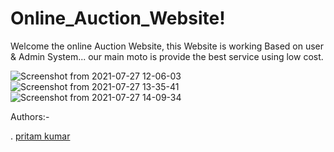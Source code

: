 # Online_Auction_Website!
Welcome the online Auction Website, this Website is working Based on user & Admin System...
our main moto is provide the best service using 
low cost.

![Screenshot from 2021-07-27 12-06-03](https://user-images.githubusercontent.com/75982077/129370678-e72dbf63-5fb9-4ab2-a749-c330c60860d5.png)
![Screenshot from 2021-07-27 13-35-41](https://user-images.githubusercontent.com/75982077/129370977-b9da7a36-0478-428e-b495-de1fce6c0048.png)
![Screenshot from 2021-07-27 14-09-34](https://user-images.githubusercontent.com/75982077/129371134-400d426f-efe4-4853-a867-2a51e3e75648.png)

Authors:-
    

    
. [pritam kumar](https://www.linkedin.com/in/pritam-kumar-/)
